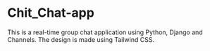 # Chit_Chat-app
This is a real-time group chat application using Python, Django and Channels. The design is made using Tailwind CSS.
